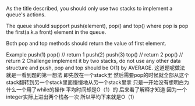As the title described, you should only use two stacks to implement a queue's actions.

The queue should support push(element), pop() and top() where pop is pop the first(a.k.a front) element in the queue.

Both pop and top methods should return the value of first element.


Example
push(1)
pop()     // return 1
push(2)
push(3)
top()     // return 2
pop()     // return 2
Challenge 
implement it by two stacks, do not use any other data structure and push, pop and top should be O(1) by AVERAGE.
这道题呢做法就是一看到题的第一想法 即先放在一个stack里 然后需要pop的时候就全部从这个stack翻转到另一个stack里面慢慢地从另一个stack里拿 只是一开始没有想明白为什么一个用了while的操作 平均时间却是O（1）的 后来看了解释才知道 因为一个integer实际上进出两个栈各一次  所以平均下来就是O（1）
